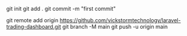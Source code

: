 <!-- create a new repository on the command line -->
<!-- the run the beolow command one by one -->
git init
git add .
git commit -m "first commit"

<!-- Run all below command at ones after the first one -->
<!-- Don't forget to rename the git project name to your current project -->
git remote add origin https://github.com/vickstormtechnology/laravel-trading-dashboard.git
git branch -M main
git push -u origin main